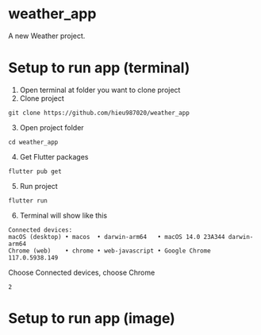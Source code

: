 # weather_app

A new Weather project.

# Setup to run app (terminal)
1. Open terminal at folder you want to clone project
2. Clone project
```
git clone https://github.com/hieu987020/weather_app
```
3. Open project folder
```
cd weather_app
```
4. Get Flutter packages
```
flutter pub get
```
5. Run project
```
flutter run
```
6. Terminal will show like this
```
Connected devices:
macOS (desktop) • macos  • darwin-arm64   • macOS 14.0 23A344 darwin-arm64
Chrome (web)    • chrome • web-javascript • Google Chrome 117.0.5938.149
```
Choose Connected devices, choose Chrome
 ```
 2
 ```

# Setup to run app (image)

